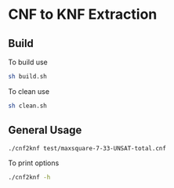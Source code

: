 # CNF to KNF Extraction

## Build 

To build use

```bash
sh build.sh
```

To clean use

```bash
sh clean.sh
```

## General Usage

```bash
./cnf2knf test/maxsquare-7-33-UNSAT-total.cnf
```

To print options

```bash
./cnf2knf -h
```
